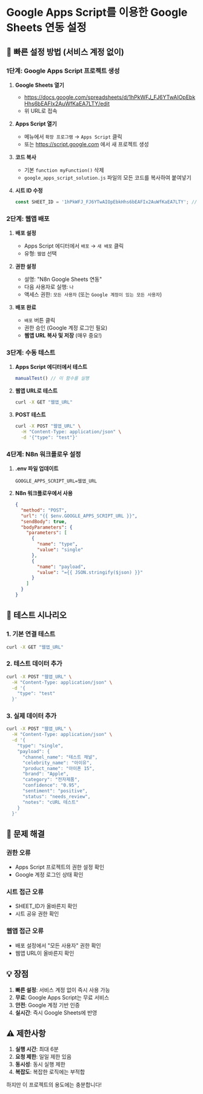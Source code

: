 # Google Apps Script를 이용한 Google Sheets 연동 설정

## 🚀 빠른 설정 방법 (서비스 계정 없이)

### 1단계: Google Apps Script 프로젝트 생성

1. **Google Sheets 열기**
   - https://docs.google.com/spreadsheets/d/1hPkWFJ_FJ6YTwAIOpEbkHhs6bEAFIx2AuWfKaEA7LTY/edit
   - 위 URL로 접속

2. **Apps Script 열기**
   - 메뉴에서 `확장 프로그램` → `Apps Script` 클릭
   - 또는 https://script.google.com 에서 새 프로젝트 생성

3. **코드 복사**
   - 기본 `function myFunction()` 삭제
   - `google_apps_script_solution.js` 파일의 모든 코드를 복사하여 붙여넣기

4. **시트 ID 수정**
   ```javascript
   const SHEET_ID = '1hPkWFJ_FJ6YTwAIOpEbkHhs6bEAFIx2AuWfKaEA7LTY'; // 실제 시트 ID
   ```

### 2단계: 웹앱 배포

1. **배포 설정**
   - Apps Script 에디터에서 `배포` → `새 배포` 클릭
   - 유형: `웹앱` 선택

2. **권한 설정**
   - 설명: "N8n Google Sheets 연동"
   - 다음 사용자로 실행: `나`
   - 액세스 권한: `모든 사용자` (또는 `Google 계정이 있는 모든 사용자`)

3. **배포 완료**
   - `배포` 버튼 클릭
   - 권한 승인 (Google 계정 로그인 필요)
   - **웹앱 URL 복사 및 저장** (매우 중요!)

### 3단계: 수동 테스트

1. **Apps Script 에디터에서 테스트**
   ```javascript
   manualTest() // 이 함수를 실행
   ```

2. **웹앱 URL로 테스트**
   ```bash
   curl -X GET "웹앱_URL"
   ```

3. **POST 테스트**
   ```bash
   curl -X POST "웹앱_URL" \
     -H "Content-Type: application/json" \
     -d '{"type": "test"}'
   ```

### 4단계: N8n 워크플로우 설정

1. **.env 파일 업데이트**
   ```env
   GOOGLE_APPS_SCRIPT_URL=웹앱_URL
   ```

2. **N8n 워크플로우에서 사용**
   ```json
   {
     "method": "POST",
     "url": "{{ $env.GOOGLE_APPS_SCRIPT_URL }}",
     "sendBody": true,
     "bodyParameters": {
       "parameters": [
         {
           "name": "type",
           "value": "single"
         },
         {
           "name": "payload",
           "value": "={{ JSON.stringify($json) }}"
         }
       ]
     }
   }
   ```

## 🧪 테스트 시나리오

### 1. 기본 연결 테스트
```bash
curl -X GET "웹앱_URL"
```

### 2. 테스트 데이터 추가
```bash
curl -X POST "웹앱_URL" \
  -H "Content-Type: application/json" \
  -d '{
    "type": "test"
  }'
```

### 3. 실제 데이터 추가
```bash
curl -X POST "웹앱_URL" \
  -H "Content-Type: application/json" \
  -d '{
    "type": "single",
    "payload": {
      "channel_name": "테스트 채널",
      "celebrity_name": "아이유",
      "product_name": "아이폰 15",
      "brand": "Apple",
      "category": "전자제품",
      "confidence": "0.95",
      "sentiment": "positive",
      "status": "needs_review",
      "notes": "cURL 테스트"
    }
  }'
```

## 🔧 문제 해결

### 권한 오류
- Apps Script 프로젝트의 권한 설정 확인
- Google 계정 로그인 상태 확인

### 시트 접근 오류
- SHEET_ID가 올바른지 확인
- 시트 공유 권한 확인

### 웹앱 접근 오류
- 배포 설정에서 "모든 사용자" 권한 확인
- 웹앱 URL이 올바른지 확인

## 💡 장점

1. **빠른 설정**: 서비스 계정 없이 즉시 사용 가능
2. **무료**: Google Apps Script는 무료 서비스
3. **안전**: Google 계정 기반 인증
4. **실시간**: 즉시 Google Sheets에 반영

## ⚠️ 제한사항

1. **실행 시간**: 최대 6분
2. **요청 제한**: 일일 제한 있음
3. **동시성**: 동시 실행 제한
4. **복잡도**: 복잡한 로직에는 부적합

하지만 이 프로젝트의 용도에는 충분합니다!